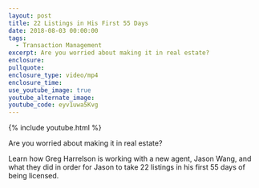 ```yaml
---
layout: post
title: 22 Listings in His First 55 Days
date: 2018-08-03 00:00:00
tags:
  - Transaction Management
excerpt: Are you worried about making it in real estate?
enclosure:
pullquote:
enclosure_type: video/mp4
enclosure_time:
use_youtube_image: true
youtube_alternate_image:
youtube_code: eyv1uwa5Kvg
---
```


{% include youtube.html %}

Are you worried about making it in real estate?

Learn how Greg Harrelson is working with a new agent, Jason Wang, and what they did in order for Jason to take 22 listings in his first 55 days of being licensed.